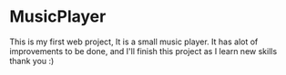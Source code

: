 # MusicPlayer
This is my first web project, It is a small music player. 
It has alot of improvements to be done, and I'll finish this project as I learn new skills 
thank you :)
